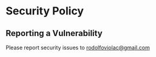 # Security Policy

## Reporting a Vulnerability

Please report security issues to rodolfoviolac@gmail.com
